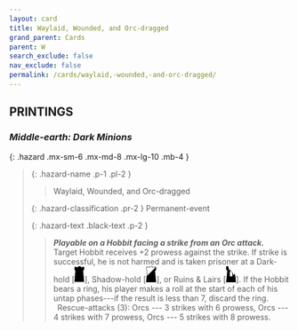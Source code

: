 ```yaml
---
layout: card
title: Waylaid, Wounded, and Orc-dragged
grand_parent: Cards
parent: W
search_exclude: false
nav_exclude: false
permalink: /cards/waylaid,-wounded,-and-orc-dragged/
---
```


## PRINTINGS


### _Middle-earth: Dark Minions_

{: .hazard .mx-sm-6 .mx-md-8 .mx-lg-10 .mb-4 }
> {: .hazard-name .p-1 .pl-2 }
> > <div class="hazard-mp"></div>
> > <div class="card-name">Waylaid, Wounded, and Orc-dragged</div>
>
> {: .hazard-classification .pr-2 }
> Permanent-event
>
> {: .hazard-text .black-text .p-2 }
> > ***Playable on a Hobbit facing a strike from an Orc attack.*** Target Hobbit receives +2 prowess against the strike. If strike is successful, he is not harmed and is taken prisoner at a Dark-hold \[![](/assets/images/dark-hold.svg)], Shadow-hold \[![](/assets/images/shadow-hold.svg)], or Ruins & Lairs \[![](/assets/images/ruinlair.svg)]. If the Hobbit bears a ring, his player makes a roll at the start of each of his untap phases---if the result is less than 7, discard the ring. <br>&ensp;Rescue-attacks (3): Orcs --- 3 strikes with 6 prowess, Orcs --- 4 strikes with 7 prowess, Orcs --- 5 strikes with 8 prowess. 
>
